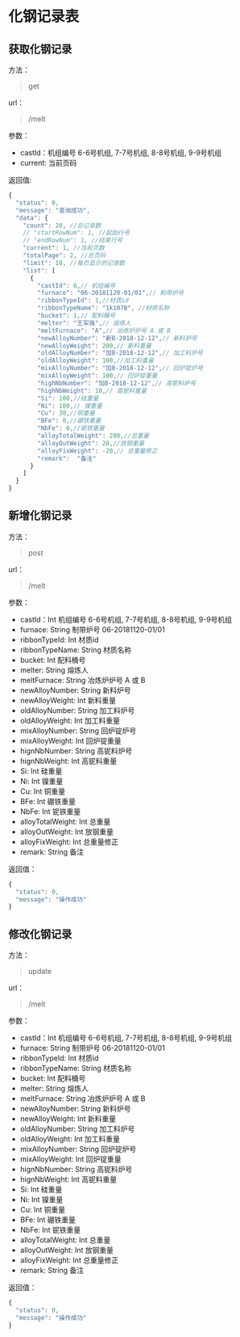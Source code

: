# 化钢记录表

## 获取化钢记录

方法：

> get 

url：

> /melt

参数：

- castId：机组编号 6-6号机组, 7-7号机组, 8-8号机组, 9-9号机组
- current: 当前页码

返回值:

```js
{
  "status": 0,
  "message": "查询成功",
  "data": {
    "count": 20, //总记录数
    // "startRowNum": 1, //起始行号
    // "endRowNum": 1, //结束行号
    "current": 1, //当前页数
    "totalPage": 2, //总页码
    "limit": 10, //每页显示的记录数
    "list": [
      {
        "castId": 6,// 机组编号
        "furnace": "06-20181120-01/01",// 制带炉号 
        "ribbonTypeId": 1,//材质id
        "ribbonTypeName": "1k107B", //材质名称
        "bucket": 1,// 配料桶号
        "melter": "王军强",// 熔炼人
        "meltFurnace": "A",// 冶炼炉炉号 A 或 B
        "newAlloyNumber": "新B-2018-12-12",// 新料炉号
        "newAlloyWeight": 200,// 新料重量
        "oldAlloyNumber": "加B-2018-12-12",// 加工料炉号
        "oldAlloyWeight": 100,//加工料重量
        "mixAlloyNumber": "加B-2018-12-12",// 回炉锭炉号
        "mixAlloyWeight": 100,// 回炉锭重量
        "highNbNumber": "加B-2018-12-12",// 高铌料炉号
        "highNbWeight": 10,// 高铌料重量
        "Si": 100,//硅重量
        "Ni": 100,// 镍重量
        "Cu": 30,//铜重量
        "BFe": 0,//硼铁重量
        "NbFe": 0,//铌铁重量
        "alloyTotalWeight": 200,//总重量
        "alloyOutWeight": 20,//放钢重量
        "alloyFixWeight": -20,// 总重量修正
        "remark":  "备注"
      }
    ]
  }
}
```

## 新增化钢记录

方法：

> post

url：

> /melt

参数：
- castId：Int 机组编号 6-6号机组, 7-7号机组, 8-8号机组, 9-9号机组
- furnace: String 制带炉号 06-20181120-01/01
- ribbonTypeId: Int 材质id
- ribbonTypeName: String 材质名称
- bucket: Int 配料桶号
- melter: String 熔炼人
- meltFurnace: String 冶炼炉炉号 A 或 B
- newAlloyNumber: String 新料炉号
- newAlloyWeight: Int 新料重量
- oldAlloyNumber: String 加工料炉号
- oldAlloyWeight: Int 加工料重量
- mixAlloyNumber: String 回炉锭炉号
- mixAlloyWeight: Int 回炉锭重量
- hignNbNumber: String 高铌料炉号
- hignNbWeight: Int 高铌料重量
- Si: Int 硅重量
- Ni: Int 镍重量
- Cu: Int 铜重量
- BFe: Int 硼铁重量
- NbFe: Int 铌铁重量
- alloyTotalWeight: Int 总重量
- alloyOutWeight: Int 放钢重量
- alloyFixWeight: Int 总重量修正
- remark: String 备注

返回值：

```js
{
  "status": 0,
  "message": "操作成功"
}
```

## 修改化钢记录

方法：

> update

url：

> /melt

参数：
- castId：Int 机组编号 6-6号机组, 7-7号机组, 8-8号机组, 9-9号机组
- furnace: String 制带炉号 06-20181120-01/01
- ribbonTypeId: Int 材质id
- ribbonTypeName: String 材质名称
- bucket: Int 配料桶号 
- melter: String 熔炼人
- meltFurnace: String 冶炼炉炉号 A 或 B
- newAlloyNumber: String 新料炉号
- newAlloyWeight: Int 新料重量
- oldAlloyNumber: String 加工料炉号
- oldAlloyWeight: Int 加工料重量
- mixAlloyNumber: String 回炉锭炉号
- mixAlloyWeight: Int 回炉锭重量
- hignNbNumber: String 高铌料炉号
- hignNbWeight: Int 高铌料重量
- Si: Int 硅重量
- Ni: Int 镍重量
- Cu: Int 铜重量
- BFe: Int 硼铁重量
- NbFe: Int 铌铁重量
- alloyTotalWeight: Int 总重量
- alloyOutWeight: Int 放钢重量
- alloyFixWeight: Int 总重量修正
- remark: String 备注

返回值：

```js
{
  "status": 0,
  "message": "操作成功"
}